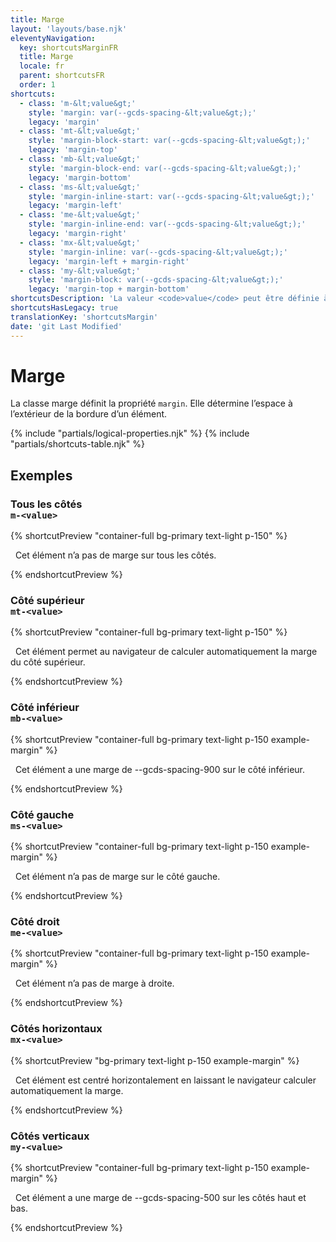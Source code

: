```yaml
---
title: Marge
layout: 'layouts/base.njk'
eleventyNavigation:
  key: shortcutsMarginFR
  title: Marge
  locale: fr
  parent: shortcutsFR
  order: 1
shortcuts:
  - class: 'm-&lt;value&gt;'
    style: 'margin: var(--gcds-spacing-&lt;value&gt;);'
    legacy: 'margin'
  - class: 'mt-&lt;value&gt;'
    style: 'margin-block-start: var(--gcds-spacing-&lt;value&gt;);'
    legacy: 'margin-top'
  - class: 'mb-&lt;value&gt;'
    style: 'margin-block-end: var(--gcds-spacing-&lt;value&gt;);'
    legacy: 'margin-bottom'
  - class: 'ms-&lt;value&gt;'
    style: 'margin-inline-start: var(--gcds-spacing-&lt;value&gt;);'
    legacy: 'margin-left'
  - class: 'me-&lt;value&gt;'
    style: 'margin-inline-end: var(--gcds-spacing-&lt;value&gt;);'
    legacy: 'margin-right'
  - class: 'mx-&lt;value&gt;'
    style: 'margin-inline: var(--gcds-spacing-&lt;value&gt;);'
    legacy: 'margin-left + margin-right'
  - class: 'my-&lt;value&gt;'
    style: 'margin-block: var(--gcds-spacing-&lt;value&gt;);'
    legacy: 'margin-top + margin-bottom'
shortcutsDescription: 'La valeur <code>value</code> peut être définie à l’une de nos <a href="/fr/styles/espacement/">unités d’espacement prédéfinies</a> (<code>0</code> - <code>1250</code>) ou <code>auto</code>.'
shortcutsHasLegacy: true
translationKey: 'shortcutsMargin'
date: 'git Last Modified'
---
```


# Marge

La classe marge définit la propriété `margin`. Elle détermine l’espace à l’extérieur de la bordure d’un élément.

{% include "partials/logical-properties.njk" %}
{% include "partials/shortcuts-table.njk" %}

## Exemples

### Tous les côtés<br/>`m-<value>`

{% shortcutPreview "container-full bg-primary text-light p-150" %}

<p class="m-0">
  Cet élément n’a pas de marge sur tous les côtés.
</p>
{% endshortcutPreview %}

### Côté supérieur<br/>`mt-<value>`

{% shortcutPreview "container-full bg-primary text-light p-150" %}

<p class="mt-auto">
  Cet élément permet au navigateur de calculer automatiquement la marge du côté supérieur.
</p>
{% endshortcutPreview %}

### Côté inférieur<br/>`mb-<value>`

{% shortcutPreview "container-full bg-primary text-light p-150 example-margin" %}

<p class="mb-900">
  Cet élément a une marge de --gcds-spacing-900 sur le côté inférieur.
</p>
{% endshortcutPreview %}

### Côté gauche<br/>`ms-<value>`

{% shortcutPreview "container-full bg-primary text-light p-150 example-margin" %}

<p class="m-900 ms-0">
  Cet élément n’a pas de marge sur le côté gauche.
</p>
{% endshortcutPreview %}

### Côté droit<br/>`me-<value>`

{% shortcutPreview "container-full bg-primary text-light p-150 example-margin" %}

<p class="m-900 me-0">
  Cet élément n’a pas de marge à droite.
</p>
{% endshortcutPreview %}

### Côtés horizontaux<br/>`mx-<value>`

{% shortcutPreview "bg-primary text-light p-150 example-margin" %}

<p class="container-md mx-auto">
  Cet élément est centré horizontalement en laissant le navigateur calculer automatiquement la marge.
</p>
{% endshortcutPreview %}

### Côtés verticaux<br/>`my-<value>`

{% shortcutPreview "container-full bg-primary text-light p-150 example-margin" %}

<p class="my-900">
  Cet élément a une marge de --gcds-spacing-500 sur les côtés haut et bas.
</p>
{% endshortcutPreview %}
